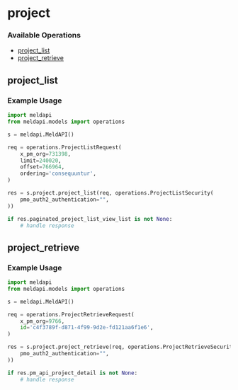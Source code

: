 # project

### Available Operations

* [project_list](#project_list)
* [project_retrieve](#project_retrieve)

## project_list

### Example Usage

```python
import meldapi
from meldapi.models import operations

s = meldapi.MeldAPI()

req = operations.ProjectListRequest(
    x_pm_org=731398,
    limit=240020,
    offset=766964,
    ordering='consequuntur',
)

res = s.project.project_list(req, operations.ProjectListSecurity(
    pmo_auth2_authentication="",
))

if res.paginated_project_list_view_list is not None:
    # handle response
```

## project_retrieve

### Example Usage

```python
import meldapi
from meldapi.models import operations

s = meldapi.MeldAPI()

req = operations.ProjectRetrieveRequest(
    x_pm_org=9766,
    id='c4f3789f-d871-4f99-9d2e-fd121aa6f1e6',
)

res = s.project.project_retrieve(req, operations.ProjectRetrieveSecurity(
    pmo_auth2_authentication="",
))

if res.pm_api_project_detail is not None:
    # handle response
```
